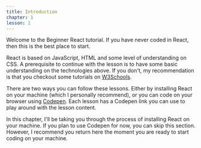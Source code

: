 ```yaml
---
title: Introduction
chapter: 1
lesson: 1
---
```


Welcome to the Beginner React tutorial. If you have never coded in React, then this is the best place to start.

React is based on JavaScript, HTML and some level of understanding on CSS. A prerequisite to continue with the lesson is to have some basic understanding on the technologies above. If you don't, my recommendation is that you checkout some tutorials on [W3Schools](https://www.w3schools.com).

There are two ways you can follow these lessons. Either by installing React on your machine (which I personally recommend), or you can code on your browser using [Codepen](https://codepen.io). Each lesson has a Codepen link you can use to play around with the lesson content.

In this chapter, I'll be taking you through the process of installing React on your machine. If you plan to use Codepen for now, you can skip this section. However, I recommend you return here the moment you are ready to start coding on your machine.

